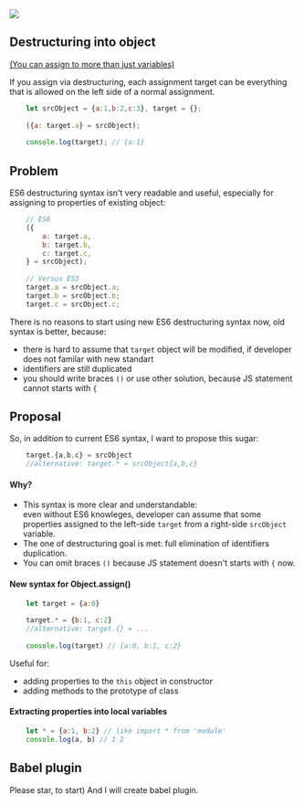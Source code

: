 [![](http://truejs.com/content/images/2016/07/destructuring-1.png)](http://exploringjs.com/es6/ch_destructuring.html)

Destructuring into object
-------------------------

[(You can assign to more than just variables)](http://exploringjs.com/es6/ch_destructuring.html#sec_assignment-targets)

If you assign via destructuring, each assignment target can be everything that is allowed on the left side of a normal assignment.
```js
	let srcObject = {a:1,b:2,c:3}, target = {};     
	
	({a: target.a} = srcObject);  
	
	console.log(target); // {a:1}
```
## Problem

ES6 destructuring syntax isn't very readable and useful, especially for assigning to properties of existing object:
```js
	// ES6
	({
	    a: target.a,
	    b: target.b,
	    c: target.c,
	} = srcObject);
	
	// Versus ES3
	target.a = srcObject.a;
	target.b = srcObject.b;
	target.c = srcObject.c;
```
There is no reasons to start using new ES6 destructuring syntax now, old syntax is better, because:
- there is hard to assume that `target` object will be modified, if developer does not familar with new standart
- identifiers are still duplicated
- you should write braces `()` or use other solution, because JS statement cannot starts with `{`

## Proposal

So, in addition to current ES6 syntax, I want to propose this sugar:
```js
	target.{a,b,c} = srcObject
	//alternative: target.* = srcObject{a,b,c}
```
#### Why?
+ This syntax is more clear and understandable:    
  even without ES6 knowleges, developer can assume that some properties assigned to the left-side `target` from a right-side `srcObject` variable.
+ The one of destructuring goal is met: full elimination of identifiers duplication.
+ You can omit braces `()` because JS statement doesn't starts with `{` now.  

#### New syntax for Object.assign()
```js
	let target = {a:0}
	
	target.* = {b:1, c:2}
	//alternative: target.{} = ...
	
	console.log(target) // {a:0, b:1, c:2}	
```
Useful for:

+ adding properties to the `this` object in constructor
+ adding methods to the prototype of class
	
#### Extracting properties into local variables
```js
	let * = {a:1, b:2} // like import * from 'module'
	console.log(a, b) // 1 2
```

## Babel plugin
Please star, to start) And I will create babel plugin. 

